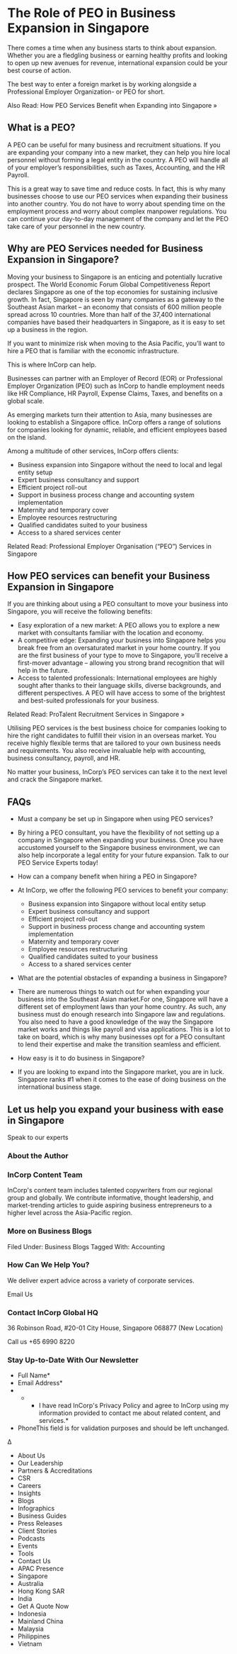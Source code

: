 # The Role of PEO in Business Expansion in Singapore

<!-- image -->

There comes a time when any business starts to think about expansion. Whether you are a fledgling business or earning healthy profits and looking to open up new avenues for revenue, international expansion could be your best course of action.

The best way to enter a foreign market is by working alongside a Professional Employer Organization- or PEO for short.

Also Read: How PEO Services Benefit when Expanding into Singapore »

## What is a PEO?

A PEO can be useful for many business and recruitment situations. If you are expanding your company into a new market, they can help you hire local personnel without forming a legal entity in the country. A PEO will handle all of your employer’s responsibilities, such as Taxes, Accounting, and the HR Payroll.

This is a great way to save time and reduce costs. In fact, this is why many businesses choose to use our PEO services when expanding their business into another country. You do not have to worry about spending time on the employment process and worry about complex manpower regulations. You can continue your day-to-day management of the company and let the PEO take care of your personnel in the new country.

## Why are PEO Services needed for Business Expansion in Singapore?

Moving your business to Singapore is an enticing and potentially lucrative prospect. The World Economic Forum Global Competitiveness Report declares Singapore as one of the top economies for sustaining inclusive growth. In fact, Singapore is seen by many companies as a gateway to the Southeast Asian market – an economy that consists of 600 million people spread across 10 countries. More than half of the 37,400 international companies have based their headquarters in Singapore, as it is easy to set up a business in the region.

If you want to minimize risk when moving to the Asia Pacific, you’ll want to hire a PEO that is familiar with the economic infrastructure.

This is where InCorp can help.

Businesses can partner with an Employer of Record (EOR) or Professional Employer Organization (PEO) such as InCorp to handle employment needs like HR Compliance, HR Payroll, Expense Claims, Taxes, and benefits on a global scale.

As emerging markets turn their attention to Asia, many businesses are looking to establish a Singapore office. InCorp offers a range of solutions for companies looking for dynamic, reliable, and efficient employees based on the island.

Among a multitude of other services, InCorp offers clients:

- Business expansion into Singapore without the need to local and legal entity setup
- Expert business consultancy and support
- Efficient project roll-out
- Support in business process change and accounting system implementation
- Maternity and temporary cover
- Employee resources restructuring
- Qualified candidates suited to your business
- Access to a shared services center

Related Read: Professional Employer Organisation (“PEO”) Services in Singapore

## How PEO services can benefit your Business Expansion in Singapore

If you are thinking about using a PEO consultant to move your business into Singapore, you will receive the following benefits:

- Easy exploration of a new market: A PEO allows you to explore a new market with consultants familiar with the location and economy.
- A competitive edge: Expanding your business into Singapore helps you break free from an oversaturated market in your home country. If you are the first business of your type to move to Singapore, you’ll receive a first-mover advantage – allowing you strong brand recognition that will help in the future.
- Access to talented professionals: International employees are highly sought after thanks to their language skills, diverse backgrounds, and different perspectives. A PEO will have access to some of the brightest and best-suited professionals for your business.

Related Read: ProTalent Recruitment Services in Singapore »

Utilising PEO services is the best business choice for companies looking to hire the right candidates to fulfill their vision in an overseas market. You receive highly flexible terms that are tailored to your own business needs and requirements. You also receive invaluable help with accounting, business consultancy, payroll, and HR.

No matter your business, InCorp’s PEO services can take it to the next level and crack the Singapore market.

## FAQs

- Must a company be set up in Singapore when using PEO services?
- By hiring a PEO consultant, you have the flexibility of not setting up a company in Singapore when expanding your business. Once you have accustomed yourself to the Singapore business environment, we can also help incorporate a legal entity for your future expansion. Talk to our PEO Service Experts today!

- How can a company benefit when hiring a PEO in Singapore?
- At InCorp, we offer the following PEO services to benefit your company:
    - Business expansion into Singapore without local entity setup
    - Expert business consultancy and support
    - Efficient project roll-out
    - Support in business process change and accounting system implementation
    - Maternity and temporary cover
    - Employee resources restructuring
    - Qualified candidates suited to your business
    - Access to a shared services center

- What are the potential obstacles of expanding a business in Singapore?
- There are numerous things to watch out for when expanding your business into the Southeast Asian market.For one, Singapore will have a different set of employment laws than your home country. As such, any business must do enough research into Singapore law and regulations.
You also need to have a good knowledge of the way the Singapore market works and things like payroll and visa applications.
This is a lot to take on board, which is why many businesses opt for a PEO consultant to lend their expertise and make the transition seamless and efficient.

- How easy is it to do business in Singapore?
- If you are looking to expand into the Singapore market, you are in luck. Singapore ranks #1 when it comes to the ease of doing business on the international business stage.

## Let us help you expand your business with ease in Singapore

Speak to our experts

### About the Author

<!-- image -->

### InCorp Content Team

InCorp's content team includes talented copywriters from our regional group and globally. We contribute informative, thought leadership, and market-trending articles to guide aspiring business entrepreneurs to a higher level across the Asia-Pacific region.

### More on Business Blogs

Filed Under: Business Blogs Tagged With: Accounting

### How Can We Help You?

We deliver expert advice across a variety of corporate services.

Email Us

### Contact InCorp Global HQ

36 Robinson Road, #20-01 City House, Singapore 068877 
(New Location)

Call us +65 6990 8220

### Stay Up-to-Date With Our Newsletter

- Full Name*
- Email Address*
- *
    - I have read InCorp's Privacy Policy and agree to InCorp using my information provided to contact me about related content, and services.*
- PhoneThis field is for validation purposes and should be left unchanged.

Δ

<!-- image -->

- About Us
- Our Leadership
- Partners &amp; Accreditations
- CSR
- Careers
- Insights
- Blogs
- Infographics
- Business Guides
- Press Releases
- Client Stories
- Podcasts
- Events
- Tools
- Contact Us
- APAC Presence
- Singapore
- Australia
- Hong Kong SAR
- India
- Get A Quote Now
- Indonesia
- Mainland China
- Malaysia
- Philippines
- Vietnam